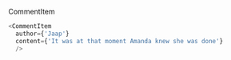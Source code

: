 CommentItem

```js
<CommentItem
  author={'Jaap'}
  content={'It was at that moment Amanda knew she was done'}
  />
```